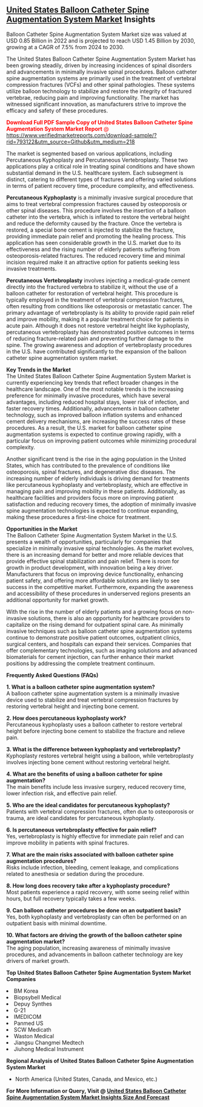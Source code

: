 <h2><a href="https://www.verifiedmarketreports.com/download-sample/?rid=793122&amp;utm_source=Github&amp;utm_medium=218" target="_blank">United States Balloon Catheter Spine Augmentation System Market</a> Insights</h2><p>Balloon Catheter Spine Augmentation System Market size was valued at USD 0.85 Billion in 2022 and is projected to reach USD 1.45 Billion by 2030, growing at a CAGR of 7.5% from 2024 to 2030.</p><p><p>The United States Balloon Catheter Spine Augmentation System Market has been growing steadily, driven by increasing incidences of spinal disorders and advancements in minimally invasive spinal procedures. Balloon catheter spine augmentation systems are primarily used in the treatment of vertebral compression fractures (VCFs) and other spinal pathologies. These systems utilize balloon technology to stabilize and restore the integrity of fractured vertebrae, reducing pain and improving functionality. The market has witnessed significant innovation, as manufacturers strive to improve the efficacy and safety of these procedures. <p><span class=""><span style="color: #ff0000;"><strong>Download Full PDF Sample Copy of United States Balloon Catheter Spine Augmentation System Market Report</strong> @ </span><a href="https://www.verifiedmarketreports.com/download-sample/?rid=793122&amp;utm_source=Github&amp;utm_medium=218" target="_blank">https://www.verifiedmarketreports.com/download-sample/?rid=793122&amp;utm_source=Github&amp;utm_medium=218</a></span></p> The market is segmented based on various applications, including Percutaneous Kyphoplasty and Percutaneous Vertebroplasty. These two applications play a critical role in treating spinal conditions and have shown substantial demand in the U.S. healthcare system. Each subsegment is distinct, catering to different types of fractures and offering varied solutions in terms of patient recovery time, procedure complexity, and effectiveness. <p><b>Percutaneous Kyphoplasty</b> is a minimally invasive surgical procedure that aims to treat vertebral compression fractures caused by osteoporosis or other spinal diseases. This procedure involves the insertion of a balloon catheter into the vertebra, which is inflated to restore the vertebral height and reduce the deformity caused by the fracture. Once the vertebra is restored, a special bone cement is injected to stabilize the fracture, providing immediate pain relief and promoting the healing process. This application has seen considerable growth in the U.S. market due to its effectiveness and the rising number of elderly patients suffering from osteoporosis-related fractures. The reduced recovery time and minimal incision required make it an attractive option for patients seeking less invasive treatments. <p><b>Percutaneous Vertebroplasty</b> involves injecting a medical-grade cement directly into the fractured vertebra to stabilize it, without the use of a balloon catheter for restoration of vertebral height. This procedure is typically employed in the treatment of vertebral compression fractures, often resulting from conditions like osteoporosis or metastatic cancer. The primary advantage of vertebroplasty is its ability to provide rapid pain relief and improve mobility, making it a popular treatment choice for patients in acute pain. Although it does not restore vertebral height like kyphoplasty, percutaneous vertebroplasty has demonstrated positive outcomes in terms of reducing fracture-related pain and preventing further damage to the spine. The growing awareness and adoption of vertebroplasty procedures in the U.S. have contributed significantly to the expansion of the balloon catheter spine augmentation system market. <p><b>Key Trends in the Market</b><br> The United States Balloon Catheter Spine Augmentation System Market is currently experiencing key trends that reflect broader changes in the healthcare landscape. One of the most notable trends is the increasing preference for minimally invasive procedures, which have several advantages, including reduced hospital stays, lower risk of infection, and faster recovery times. Additionally, advancements in balloon catheter technology, such as improved balloon inflation systems and enhanced cement delivery mechanisms, are increasing the success rates of these procedures. As a result, the U.S. market for balloon catheter spine augmentation systems is expected to continue growing rapidly, with a particular focus on improving patient outcomes while minimizing procedural complexity. <p>Another significant trend is the rise in the aging population in the United States, which has contributed to the prevalence of conditions like osteoporosis, spinal fractures, and degenerative disc diseases. The increasing number of elderly individuals is driving demand for treatments like percutaneous kyphoplasty and vertebroplasty, which are effective in managing pain and improving mobility in these patients. Additionally, as healthcare facilities and providers focus more on improving patient satisfaction and reducing recovery times, the adoption of minimally invasive spine augmentation technologies is expected to continue expanding, making these procedures a first-line choice for treatment. <p><b>Opportunities in the Market</b><br> The Balloon Catheter Spine Augmentation System Market in the U.S. presents a wealth of opportunities, particularly for companies that specialize in minimally invasive spinal technologies. As the market evolves, there is an increasing demand for better and more reliable devices that provide effective spinal stabilization and pain relief. There is room for growth in product development, with innovation being a key driver. Manufacturers that focus on improving device functionality, enhancing patient safety, and offering more affordable solutions are likely to see success in the competitive market. Furthermore, expanding the awareness and accessibility of these procedures in underserved regions presents an additional opportunity for market growth. <p>With the rise in the number of elderly patients and a growing focus on non-invasive solutions, there is also an opportunity for healthcare providers to capitalize on the rising demand for outpatient spinal care. As minimally invasive techniques such as balloon catheter spine augmentation systems continue to demonstrate positive patient outcomes, outpatient clinics, surgical centers, and hospitals can expand their services. Companies that offer complementary technologies, such as imaging solutions and advanced biomaterials for cement injection, can further enhance their market positions by addressing the complete treatment continuum. <p><b>Frequently Asked Questions (FAQs)</b><br> <p><b>1. What is a balloon catheter spine augmentation system?</b><br> A balloon catheter spine augmentation system is a minimally invasive device used to stabilize and treat vertebral compression fractures by restoring vertebral height and injecting bone cement. <p><b>2. How does percutaneous kyphoplasty work?</b><br> Percutaneous kyphoplasty uses a balloon catheter to restore vertebral height before injecting bone cement to stabilize the fracture and relieve pain. <p><b>3. What is the difference between kyphoplasty and vertebroplasty?</b><br> Kyphoplasty restores vertebral height using a balloon, while vertebroplasty involves injecting bone cement without restoring vertebral height. <p><b>4. What are the benefits of using a balloon catheter for spine augmentation?</b><br> The main benefits include less invasive surgery, reduced recovery time, lower infection risk, and effective pain relief. <p><b>5. Who are the ideal candidates for percutaneous kyphoplasty?</b><br> Patients with vertebral compression fractures, often due to osteoporosis or trauma, are ideal candidates for percutaneous kyphoplasty. <p><b>6. Is percutaneous vertebroplasty effective for pain relief?</b><br> Yes, vertebroplasty is highly effective for immediate pain relief and can improve mobility in patients with spinal fractures. <p><b>7. What are the main risks associated with balloon catheter spine augmentation procedures?</b><br> Risks include infection, bleeding, cement leakage, and complications related to anesthesia or sedation during the procedure. <p><b>8. How long does recovery take after a kyphoplasty procedure?</b><br> Most patients experience a rapid recovery, with some seeing relief within hours, but full recovery typically takes a few weeks. <p><b>9. Can balloon catheter procedures be done on an outpatient basis?</b><br> Yes, both kyphoplasty and vertebroplasty can often be performed on an outpatient basis with minimal downtime. <p><b>10. What factors are driving the growth of the balloon catheter spine augmentation market?</b><br> The aging population, increasing awareness of minimally invasive procedures, and advancements in balloon catheter technology are key drivers of market growth. </p><p><strong>Top United States Balloon Catheter Spine Augmentation System Market Companies</strong></p><div data-test-id=""><p><li>BM Korea</li><li> Biopsybell Medical</li><li> Depuy Synthes</li><li> G-21</li><li> IMEDICOM</li><li> Panmed US</li><li> SCW Medicath</li><li> Waston Medical</li><li> Jiangsu Changmei Medtech</li><li> Jiuhong Medical Instrument</li></p><div><strong>Regional Analysis of&nbsp;United States Balloon Catheter Spine Augmentation System Market</strong></div><ul><li dir="ltr"><p dir="ltr">North America&nbsp;(United States, Canada, and Mexico, etc.)</p></li></ul><p><strong>For More Information or Query, Visit @&nbsp;</strong><strong><a href="https://www.verifiedmarketreports.com/product/balloon-catheter-spine-augmentation-system-market/?utm_source=Github&amp;utm_medium=218" target="_blank">United States Balloon Catheter Spine Augmentation System Market Insights Size And Forecast</a></strong></p></div>
